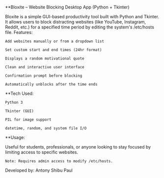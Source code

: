 **Bloxite – Website Blocking Desktop App (Python + Tkinter)

Bloxite is a simple GUI-based productivity tool built with Python and Tkinter. It allows users to block distracting websites (like YouTube, Instagram, Reddit, etc.) for a specified time period by editing the system's /etc/hosts file.
Features:

    Add websites manually or from a dropdown list

    Set custom start and end times (24hr format)

    Displays a random motivational quote

    Clean and interactive user interface

    Confirmation prompt before blocking

    Automatically unblocks after the time ends

**Tech Used:

    Python 3

    Tkinter (GUI)

    PIL for image support

    datetime, random, and system file I/O

**Usage:

Useful for students, professionals, or anyone looking to stay focused by limiting access to specific websites.

    Note: Requires admin access to modify /etc/hosts.

Developed by: Antony Shibu Paul
